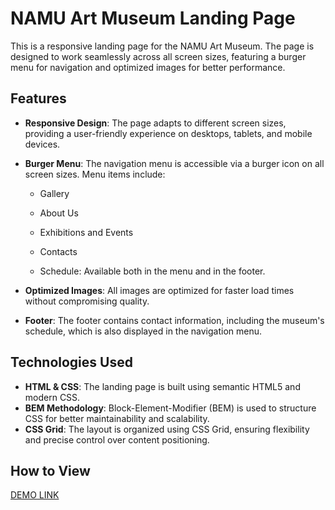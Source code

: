 # NAMU Art Museum Landing Page
This is a responsive landing page for the NAMU Art Museum. The page is designed to work seamlessly across all screen sizes, featuring a burger menu for navigation and optimized images for better performance.

## Features
- **Responsive Design**: The page adapts to different screen sizes, providing a user-friendly experience on desktops, tablets, and mobile devices.
- **Burger Menu**: The navigation menu is accessible via a burger icon on all screen sizes. Menu items include:

    - Gallery
    - About Us
    - Exhibitions and Events
    - Contacts

    - Schedule: Available both in the menu and in the footer.

- **Optimized Images**: All images are optimized for faster load times without compromising quality.
- **Footer**: The footer contains contact information, including the museum's schedule, which is also displayed in the navigation menu.

## Technologies Used
- **HTML & CSS**: The landing page is built using semantic HTML5 and modern CSS.
- **BEM Methodology**: Block-Element-Modifier (BEM) is used to structure CSS for better maintainability and scalability.
- **CSS Grid**: The layout is organized using CSS Grid, ensuring flexibility and precise control over content positioning.

## How to View

[DEMO LINK](https://iyehorova.github.io/museum-landing/)
